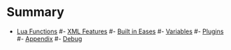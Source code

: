 # Summary

- [Lua Functions](./lua.md)
#- [XML Features](./xml.md)
#- [Built in Eases](./eases.md)
#- [Variables](./vars.md)
#- [Plugins](./plugins.md)
#- [Appendix](./appendix_a.md)
#- [Debug](./debug.md)